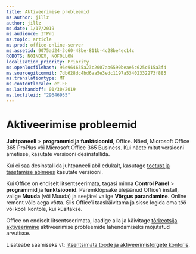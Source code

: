 ```yaml
---
title: Aktiveerimise probleemid
ms.author: jillz
author: jillz
ms.date: 1/17/2019
ms.audience: ITPro
ms.topic: article
ms.prod: office-online-server
ms.assetid: 9075ad24-3c60-48be-811b-4c28be4ec14c
ROBOTS: NOINDEX, NOFOLLOW
localization_priority: Priority
ms.openlocfilehash: 96e964635a23c2007ab6590beae5c625c615a3f4
ms.sourcegitcommit: 7db628dc4bd6aa5e3edc1197a53402332273f885
ms.translationtype: MT
ms.contentlocale: et-EE
ms.lasthandoff: 01/30/2019
ms.locfileid: "29646955"
---
```

# <a name="activation-troubleshooting"></a>Aktiveerimise probleemid

**Juhtpaneeli** \> **programmid ja funktsioonid**, Office. Näed, Microsoft Office 365 ProPlus või Microsoft Office 365 Business. Kui näete mitut versiooni ametisse, kasutate versiooni desinstallida. 
  
Kui ei saa desinstallida juhtpaneeli abil edukalt, kasutage [toetust ja taastamise abimees](https://aka.ms/SARA-OfficeUninstall-Alchemy) kasutate versiooni. 
  
Kui Office on endiselt litsentseerimata, tagasi minna **Control Panel** \> **programmid ja funktsioonid**. Paremklõpsake ülejäänud Office'i install, valige **Muuda** (või Muuda) ja seejärel valige **Võrgus parandamine**. Online remont võib aega võtta. Siis Office'i taaskäivitama ja sisse logida oma töö või kooli kontole, kui küsitakse.
  
Office on endiselt litsentseerimata, laadige alla ja käivitage [tõrkeotsija aktiveerimine](https://aka.ms/SARA-OfficeActivation-Alchemy) aktiveerimise probleemide lahendamiseks mõjutatud arvutisse. 
  
Lisateabe saamiseks vt: [litsentsimata toode ja aktiveerimistõrgete kontoris](https://support.office.com/article/0d23d3c0-c19c-4b2f-9845-5344fedc4380).
